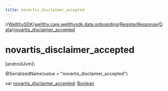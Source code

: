```yaml
---
title: novartis_disclaimer_accepted
---
```

//[WellthySDK](../../../../index.html)/[wellthy.care.wellthysdk.data.onboarding](../../index.html)/[RegisterResponse](../index.html)/[Data](index.html)/[novartis_disclaimer_accepted](novartis_disclaimer_accepted.html)



# novartis_disclaimer_accepted



[androidJvm]\




@SerializedName(value = "novartis_disclaimer_accepted")



var [novartis_disclaimer_accepted](novartis_disclaimer_accepted.html): [Boolean](https://kotlinlang.org/api/latest/jvm/stdlib/kotlin/-boolean/index.html)





